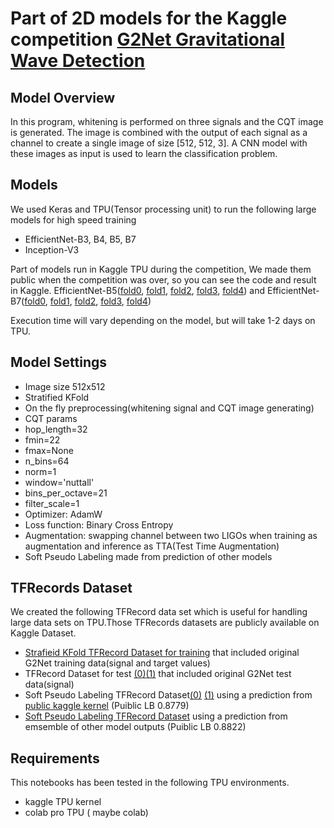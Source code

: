 # Part of 2D models for the Kaggle competition [G2Net Gravitational Wave Detection](https://www.kaggle.com/c/g2net-gravitational-wave-detection)

## Model Overview
In this program, whitening is performed on three signals and the CQT image is generated. The image is combined with the output of each signal as a channel to create a single image of size [512, 512, 3]. A CNN model with these images as input is used to learn the classification problem.

## Models
We used  Keras and TPU(Tensor processing unit) to run the following large models for high speed training
 - EfficientNet-B3, B4, B5, B7
 - Inception-V3 

Part of models run in Kaggle TPU during the competition, We made them public when the competition was over, so you can see the code and result in Kaggle. EfficientNet-B5([fold0](https://www.kaggle.com/yamsam/g2net-soft-pl-b5-fold0),  [fold1](https://www.kaggle.com/yamsam/g2net-soft-pl-b5-fold1), [fold2](https://www.kaggle.com/yamsam/g2net-soft-pl-b5-fold2), [fold3](https://www.kaggle.com/yamsam/g2net-soft-pl-b5-fold3), [fold4](https://www.kaggle.com/yamsam/g2net-soft-pl-b5-fold4)) and EfficientNet-B7([fold0](https://www.kaggle.com/yamsam/tpu-whiten-data-baseline-b7-fold0), [fold1](https://www.kaggle.com/yamsam/tpu-whiten-data-baseline-b7-fold1), [fold2](https://www.kaggle.com/yamsam/tpu-whiten-data-baseline-b7-fold2), [fold3](https://www.kaggle.com/yamsam/tpu-whiten-data-baseline-b7-fold3), [fold4](https://www.kaggle.com/yamsam/tpu-whiten-data-baseline-b7-fold4))

Execution time will vary depending on the model, but will take 1-2 days on TPU.

## Model Settings
  - Image size 512x512
  - Stratified KFold
  - On the fly preprocessing(whitening signal and CQT image generating)
  - CQT params
   - hop_length=32
   - fmin=22
   - fmax=None
   - n_bins=64
   - norm=1
   - window='nuttall'
   - bins_per_octave=21
   - filter_scale=1
  - Optimizer: AdamW
  - Loss function: Binary Cross Entropy
  - Augmentation: swapping channel between two LIGOs when training as augmentation and inference as TTA(Test Time Augmentation)
  - Soft Pseudo Labeling made from prediction of other models
  

## TFRecords Dataset
We created the following TFRecord data set which is useful for handling large data sets on TPU.Those TFRecords datasets are publicly available on Kaggle Dataset.

- [Strafieid KFold TFRecord Dataset for training](https://www.kaggle.com/vincentwang25/g2net-skf) that included original G2Net training data(signal and target values)
- TFRecord Dataset for test [(0)](https://www.kaggle.com/hidehisaarai1213/g2net-waveform-tfrecords-test-0-4)[(1)](https://www.kaggle.com/hidehisaarai1213/g2net-waveform-tfrecords-test-5-9) that included original G2Net test data(signal)
- Soft Pseudo Labeling TFRecord Dataset[(0)](https://www.kaggle.com/yamsam/g2net-public-s-01) [(1)](https://www.kaggle.com/yamsam/g2net-public-s-02) using a prediction from [public kaggle kernel](https://www.kaggle.com/hijest/g2net-efficientnetb3-b7-ensemble) (Puiblic LB 0.8779)
- [Soft Pseudo Labeling TFRecord Dataset](https://www.kaggle.com/yamsam/g2net-sp-av) using a prediction from emsemble of other model outputs (Puiblic LB 0.8822)

## Requirements

This notebooks has been tested in the following TPU environments.
  - kaggle TPU kernel
  - colab pro TPU ( maybe colab)

  